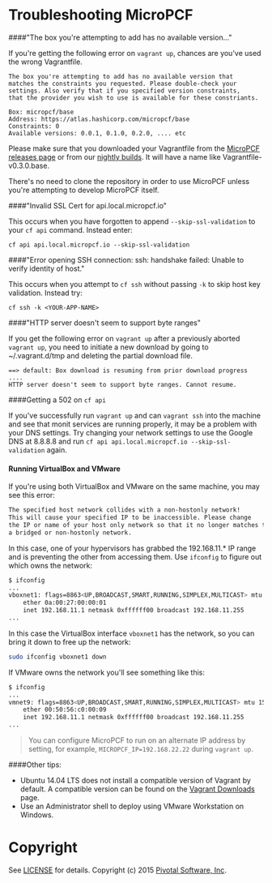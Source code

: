 # Troubleshooting MicroPCF

####"The box you're attempting to add has no available version..."

If you're getting the following error on `vagrant up`, chances are you've used the wrong Vagrantfile.
```
The box you're attempting to add has no available version that
matches the constraints you requested. Please double-check your
settings. Also verify that if you specified version constraints,
that the provider you wish to use is available for these constriants.

Box: micropcf/base
Address: https://atlas.hashicorp.com/micropcf/base
Constraints: 0
Available versions: 0.0.1, 0.1.0, 0.2.0, .... etc
```

Please make sure that you downloaded your Vagrantfile from the [MicroPCF releases page](https://github.com/pivotal-cf/micropcf/releases) or from our [nightly builds](https://micropcf.s3.amazonaws.com/nightly/index.html). It will have a name like Vagrantfile-v0.3.0.base.

There's no need to clone the repository in order to use MicroPCF unless you're attempting to develop MicroPCF itself.

####"Invalid SSL Cert for api.local.micropcf.io"

This occurs when you have forgotten to append `--skip-ssl-validation` to your `cf api` command. Instead enter:

`cf api api.local.micropcf.io --skip-ssl-validation`

####"Error opening SSH connection: ssh: handshake failed: Unable to verify identity of host."

This occurs when you attempt to `cf ssh` without passing `-k` to skip host key validation. Instead try:

`cf ssh -k <YOUR-APP-NAME>`

####"HTTP server doesn't seem to support byte ranges"

If you get the following error on `vagrant up` after a previously aborted `vagrant up`, you need to initiate a new download by going to ~/.vagrant.d/tmp and deleting the partial download file.

```
==> default: Box download is resuming from prior download progress
....
HTTP server doesn't seem to support byte ranges. Cannot resume.
```

####Getting a 502 on `cf api`

If you've successfully run `vagrant up` and can `vagrant ssh` into the machine and see that monit services are running properly, it may be a problem with your DNS settings. Try changing your network settings to use the Google DNS at 8.8.8.8 and run `cf api api.local.micropcf.io --skip-ssl-validation` again.

#### Running VirtualBox and VMware

If you're using both VirtualBox and VMware on the same machine, you may see this error:

```bash
The specified host network collides with a non-hostonly network!
This will cause your specified IP to be inaccessible. Please change
the IP or name of your host only network so that it no longer matches that of
a bridged or non-hostonly network.
```

In this case, one of your hypervisors has grabbed the 192.168.11.\* IP range and is preventing the other from accessing them. Use `ifconfig` to figure out which owns the network:

```bash
$ ifconfig
...
vboxnet1: flags=8863<UP,BROADCAST,SMART,RUNNING,SIMPLEX,MULTICAST> mtu 1500
	ether 0a:00:27:00:00:01
	inet 192.168.11.1 netmask 0xffffff00 broadcast 192.168.11.255
...
```

In this case the VirtualBox interface `vboxnet1` has the network, so you can bring it down to free up the network:

```bash
sudo ifconfig vboxnet1 down
```

If VMware owns the network you'll see something like this:

```bash
$ ifconfig
...
vmnet9: flags=8863<UP,BROADCAST,SMART,RUNNING,SIMPLEX,MULTICAST> mtu 1500
	ether 00:50:56:c0:00:09
	inet 192.168.11.1 netmask 0xffffff00 broadcast 192.168.11.255
...
```

> You can configure MicroPCF to run on an alternate IP address by setting, for example, `MICROPCF_IP=192.168.22.22` during `vagrant up`.


####Other tips:

* Ubuntu 14.04 LTS does not install a compatible version of Vagrant by default.  A compatible version can be found on the [Vagrant Downloads](http://www.vagrantup.com/downloads.html) page.
* Use an Administrator shell to deploy using VMware Workstation on Windows.

# Copyright

See [LICENSE](LICENSE) for details.
Copyright (c) 2015 [Pivotal Software, Inc](http://www.pivotal.io/).

